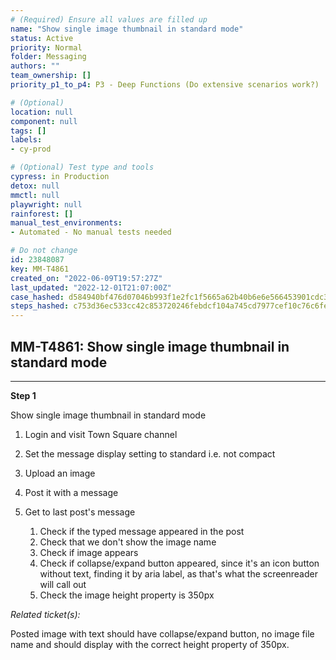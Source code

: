 ```yaml
---
# (Required) Ensure all values are filled up
name: "Show single image thumbnail in standard mode"
status: Active
priority: Normal
folder: Messaging
authors: ""
team_ownership: []
priority_p1_to_p4: P3 - Deep Functions (Do extensive scenarios work?)

# (Optional)
location: null
component: null
tags: []
labels: 
- cy-prod

# (Optional) Test type and tools
cypress: in Production
detox: null
mmctl: null
playwright: null
rainforest: []
manual_test_environments: 
- Automated - No manual tests needed

# Do not change
id: 23848087
key: MM-T4861
created_on: "2022-06-09T19:57:27Z"
last_updated: "2022-12-01T21:07:00Z"
case_hashed: d584940bf476d07046b993f1e2fc1f5665a62b40b6e6e566453901cdc30b01d46ab88d8472b93a27d354d4ffaf6eb64d
steps_hashed: c753d36ec533cc42c853720246febdcf104a745cd7977cef10c76c6fe497230d7f774c43a4ad0ea458bb81dc870e643f
---
```


<!-- (Auto-generated) Based on frontmatter's "key" and "name" -->

## MM-T4861: Show single image thumbnail in standard mode

---

**Step 1**

Show single image thumbnail in standard mode

1. Login and visit Town Square channel

2. Set the message display setting to standard i.e. not compact

3. Upload an image

4. Post it with a message

5. Get to last post's message

   1. Check if the typed message appeared in the post
   2. Check that we don't show the image name
   3. Check if image appears
   4. Check if collapse/expand button appeared, since it's an icon button without text, finding it by aria label, as that's what the screenreader will call out
   5. Check the image height property is 350px

_Related ticket(s):_

Posted image with text should have collapse/expand button, no image file name and should display with the correct height property of 350px.
